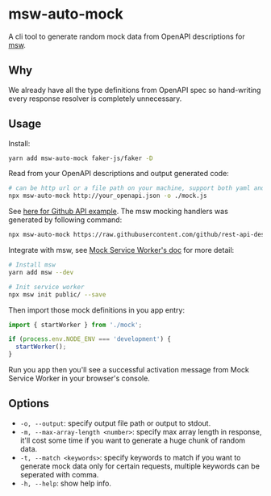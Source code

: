 # msw-auto-mock

A cli tool to generate random mock data from OpenAPI descriptions for [msw](https://github.com/mswjs/msw).

## Why

We already have all the type definitions from OpenAPI spec so hand-writing every response resolver is completely unnecessary.

## Usage

Install:

```sh
yarn add msw-auto-mock faker-js/faker -D
```

Read from your OpenAPI descriptions and output generated code:

```sh
# can be http url or a file path on your machine, support both yaml and json.
npx msw-auto-mock http://your_openapi.json -o ./mock.js
```

See [here for Github API example](https://raw.githubusercontent.com/zoubingwu/msw-auto-mock/master/example/src/mock.js). The msw mocking handlers was generated by following command:

```sh
npx msw-auto-mock https://raw.githubusercontent.com/github/rest-api-description/main/descriptions/ghes-3.3/ghes-3.3.json --output ./example/src/mock.js
```

Integrate with msw, see [Mock Service Worker's doc](https://mswjs.io/docs/getting-started/integrate/browser) for more detail:

```sh
# Install msw
yarn add msw --dev

# Init service worker
npx msw init public/ --save
```

Then import those mock definitions in you app entry:

```js
import { startWorker } from './mock';

if (process.env.NODE_ENV === 'development') {
  startWorker();
}
```

Run you app then you'll see a successful activation message from Mock Service Worker in your browser's console.


## Options

 - `-o, --output`: specify output file path or output to stdout.
 - `-m, --max-array-length <number>`: specify max array length in response, it'll cost some time if you want to generate a huge chunk of random data.
 - `-t, --match <keywords>`: specify keywords to match if you want to generate mock data only for certain requests, multiple keywords can be seperated with comma.
 - `-h, --help`: show help info.
